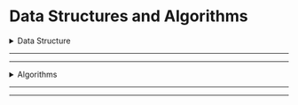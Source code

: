 # Data Structures and Algorithms #

<details>
<summary>Data Structure</summary>

<details>
<summary>1. Arrays</summary>

* 1st exercise 
    * Create LinearArray class
        * 2 instance variables (array of integers and integer)
        * method to insert an element at the beginning of the array
        * method to insert an element at the end of the array
        * method to delete an element from an array
        * method to search for an element in an array
        * method to display all array elements
* 2nd exercise 
    * Create Students class
        * 3 instance variables (String firstName, String lastName and integer ID)
    * Create LinearArrayStudents class
        * 2 instance variables (array of integers and integer)
        * method to insert a student at the beginning of the array
        * method to insert a student at the end of the array
        * method to delete a student from an array
        * method to search for an element in an array
        * method to display all array elements
* 3rd exercise
	* Create LinearSortedArray class
        * 2 instance variables (array of integers, integer)
        * method to insert an element in an ordered array
        * method to display all array elements
        * method to search for an element in an ordered array
            * iteratively
            * recursively
            * classic
        * method to delete an element from the ordered array
        
</details>
 
 ---

<details>
<summary>2. Stacks</summary>

* Implement ArrayStack class
* 1st exercise
	* Method to check the parenthese are matching or not
* 2nd exercise 
    * Search in a stack internal method
    * Search in a stack external method
    * display all stack elements
* 3rd exercise 
    *  Stack decompose method into stack of even no. and other for odd no.
* 4th exercise
	* stack sorting asc
* 5th exercise 
	* Cube game check, if the first half is equal to 2nd half of stack
* 6th exercise
	* Reverse a stack internally
	* Reverse a stack externally 
		* destroy original stack
		* keep original stack
		* return original stack reversed
* 7th exercise 
	* Remove elements starting from nth element
	* Remove elements the nth element
* 8th exercise
	* Sort a stack desc

</details>

---

<details>
<summary>3. Stack of Objects</summary>

* Implement StackObject class (like java.util.Stack)
* 1st exercise
	* Method to calculate average gpa for stack of students
* 2nd exercise 
    * transform infix expression to postfix expression **__[failed to implement]__**
* 3rd exercise 
    *  Evaluate a postfix expression **__[failed to implement]__**
* 4th exercise
	* Remove nth element __implemented earlier__
* 5th exercise 
	* Browsing history
        * delete url
        * insert url 
        * get most viewed url
        * remove last url
        * remove urls on date
        * get no. of urls
        * print all urls

</details>

</details>

---
---

<details>
<summary>Algorithms</summary>
    Sadly empty :'(
</details>

---
---